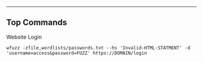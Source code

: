 --- ---

<h2>Top Commands</h2>

Website Login
```
wfuzz -zfile,wordlists/passwords.txt --hs 'Invalid-HTML-STATMENT' -d 'username=access&password=FUZZ' https://DOMAIN/login
```





